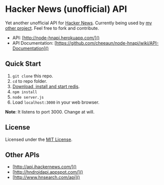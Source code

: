 Hacker News (unofficial) API
============================

Yet another unofficial API for [Hacker News](http://news.ycombinator.com/). Currently being used by [my other project](https://github.com/cheeaun/hnmobile). Feel free to fork and contribute.

- API: [http://node-hnapi.herokuapp.com/]()
- API Documentation: [https://github.com/cheeaun/node-hnapi/wiki/API-Documentation]()

Quick Start
----------

1. `git clone` this repo.
2. `cd` to repo folder.
3. [Download, install and start redis](http://redis.io/download).
4. `npm install`
5. `node server.js`
6. Load `localhost:3000` in your web browser.

**Note**: It listens to port 3000. Change at will.

License
-------

Licensed under the [MIT License](http://cheeaun.mit-license.org/).

Other APIs
----------

- [http://api.ihackernews.com/]()
- [http://hndroidapi.appspot.com/]()
- [http://www.hnsearch.com/api]()